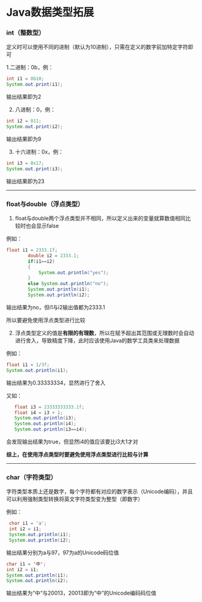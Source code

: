 # Java数据类型拓展

### int（整数型）

定义时可以使用不同的进制（默认为10进制），只需在定义的数字前加特定字符即可

  1.二进制：0b，例：

```java
int i1 = 0b10;
System.out.print(i1);
```

输出结果即为2

2. 八进制：0，例：

```java
int i2 = 011;
System.out.print(i2);
```

输出结果即为9

3. 十六进制：0x，例：

```java
int i3 = 0x17;
System.out.print(i3);
```

输出结果即为23

---

### float与double（浮点类型）

1. float与double两个浮点类型并不相同，所以定义出来的变量就算数值相同比较时也会显示false

例如：

```java
float i1 = 2333.1f;
        double i2 = 2333.1;
        if(i1==i2)
        {
            System.out.println("yes");
        }
        else System.out.println("no");
        System.out.println(i1);
        System.out.println(i2);
```

输出结果为no，但i1与i2输出值都为2333.1

所以要避免使用浮点类型进行比较

2. 浮点类型定义的值是**有限的有理数**，所以在赋予超出其范围或无理数时会自动进行舍入，导致精度下降，此时应该使用Java的数学工具类来处理数据

例如：

```java
float i1 = 1/3f;
System.out.println(i1);
```

输出结果为0.33333334，显然进行了舍入

又如：

```java
   float i3 = 23333333333.1f;
   float i4 = i3 + 1;
   System.out.println(i3);
   System.out.println(i4);
   System.out.println(i3==i4);
```

会发现输出结果为true，但显然i4的值应该要比i3大1才对

**综上，在使用浮点类型时要避免使用浮点类型进行比较与计算**

---

### char（字符类型）

字符类型本质上还是数字，每个字符都有对应的数字表示（Unicode编码），并且可以利用强制类型转换将英文字符类型变为整型（即数字）

例如：

```java
 char i1 = 'a';
 int i2 = i1;
 System.out.println(i1);
 System.out.println(i2);
```

输出结果分别为a与97，97为a的Unicode码位值

```java
char i1 = '中';
int i2 = i1;
System.out.println(i1);
System.out.println(i2);
```

输出结果为“中“与20013，20013即为“中”的Unicode编码码位值



